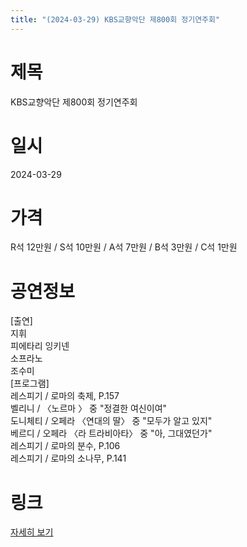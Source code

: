 ```yaml
---
title: "(2024-03-29) KBS교향악단 제800회 정기연주회"
---
```


# 제목
KBS교향악단 제800회 정기연주회

# 일시
2024-03-29

# 가격
R석 12만원 / S석 10만원 / A석 7만원 / B석 3만원 / C석 1만원

# 공연정보
[출연]  
지휘  
피에타리 잉키넨  
소프라노  
조수미  
[프로그램]  
레스피기 / 로마의 축제, P.157  
벨리니 / 〈노르마 〉 중 "정결한 여신이여"  
도니체티 / 오페라 〈연대의 딸〉 중 "모두가 알고 있지"  
베르디 / 오페라 〈라 트라비아타〉 중 "아, 그대였던가"  
레스피기 / 로마의 분수, P.106  
레스피기 / 로마의 소나무, P.141

# 링크
[자세히 보기](https://www.sac.or.kr/site/main/show/show_view?SN=60869, "https://www.sac.or.kr/site/main/show/show_view?SN=60869")
